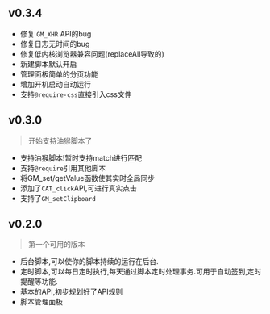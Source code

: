 ## v0.3.4

* 修复 `GM_XHR` API的bug
* 修复日志无时间的bug
* 修复低内核浏览器兼容问题(replaceAll导致的)
* 新建脚本默认开启
* 管理面板简单的分页功能
* 增加开机启动自动运行
* 支持`@require-css`直接引入css文件

## v0.3.0
> 开始支持油猴脚本了

* 支持油猴脚本!暂时支持match进行匹配
* 支持`@require`引用其他脚本
* 将GM_set/getValue函数使其实时全局同步
* 添加了`CAT_click`API,可进行真实点击
* 支持了`GM_setClipboard`

## v0.2.0
> 第一个可用的版本

* 后台脚本,可以使你的脚本持续的运行在后台.
* 定时脚本,可以每日定时执行,每天通过脚本定时处理事务.可用于自动签到,定时提醒等功能.
* 基本的API,初步规划好了API规则
* 脚本管理面板
